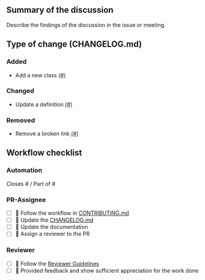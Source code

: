 ## Summary of the discussion

Describe the findings of the discussion in the issue or meeting.

## Type of change (CHANGELOG.md)

### Added

- Add a new class [(#)](https://github.com/rl-institut/workshop/pull/)

### Changed

- Update a definition [(#)](https://github.com/rl-institut/workshop/pull/)

### Removed

- Remove a broken link [(#)](https://github.com/rl-institut/workshop/pull/)

## Workflow checklist

### Automation

Closes # / Part of #

### PR-Assignee

- [ ] 🐙 Follow the workflow in [CONTRIBUTING.md](https://github.com/rl-institut/workshop/blob/production/CONTRIBUTING.md)
- [ ] 📝 Update the [CHANGELOG.md](https://github.com/rl-institut/workshop/blob/develop/CHANGELOG.md)
- [ ] 📙 Update the documentation
- [ ] 🐙 Assign a reviewer to the PR

### Reviewer

- [ ] 🐙 Follow the [Reviewer Guidelines](https://github.com/rl-institut/workshop/blob/production/CONTRIBUTING.md#40--let-someone-else-review-your-pr)
- [ ] 🐙 Provided feedback and show sufficient appreciation for the work done
